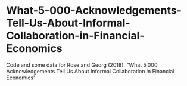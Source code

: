 # What-5-000-Acknowledgements-Tell-Us-About-Informal-Collaboration-in-Financial-Economics
Code and some data for Rose and Georg (2018): "What 5,000 Acknowledgements Tell Us About Informal Collaboration in Financial Economics"
